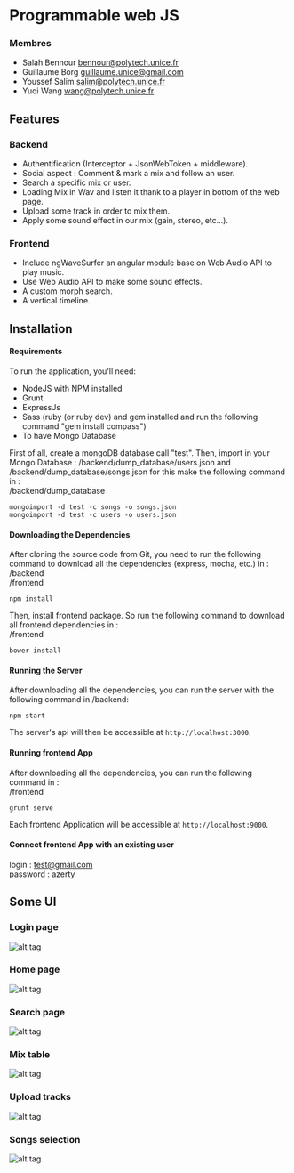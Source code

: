 # Programmable web JS

### Membres

- Salah Bennour <bennour@polytech.unice.fr>
- Guillaume Borg <guillaume.unice@gmail.com>
- Youssef Salim <salim@polytech.unice.fr>
- Yuqi Wang <wang@polytech.unice.fr>

## Features

### Backend
* Authentification (Interceptor + JsonWebToken + middleware).
* Social aspect : Comment & mark a mix and follow an user.
* Search a specific mix or user.
* Loading Mix in Wav and listen it thank to a player in bottom of the web page.
* Upload some track in order to mix them.
* Apply some sound effect in our mix (gain, stereo, etc...).

### Frontend
* Include ngWaveSurfer an angular module base on Web Audio API to play music.
* Use Web Audio API to make some sound effects.
* A custom morph search.
* A vertical timeline.


## Installation

#### Requirements
To run the application, you'll need: <br />
* NodeJS with NPM installed
* Grunt
* ExpressJs
* Sass (ruby (or ruby dev) and gem installed and run the following command "gem install compass")
* To have Mongo Database



First of all, create a mongoDB database call "test".
Then, import in your Mongo Database : /backend/dump_database/users.json and /backend/dump_database/songs.json for this make the following command in :<br />
/backend/dump_database

```
mongoimport -d test -c songs -o songs.json
mongoimport -d test -c users -o users.json
```

#### Downloading the Dependencies
After cloning the source code from Git, you need to run the following command to download all the dependencies (express, mocha, etc.) in :<br />
/backend<br />
/frontend

```
npm install
```

Then, install frontend package. So run the following command to download all frontend dependencies in :<br />
/frontend

```
bower install
```


#### Running the Server
After downloading all the dependencies, you can run the server with the following command in /backend:

```
npm start
```

The server's api will then be accessible at `http://localhost:3000`.

#### Running frontend App
After downloading all the dependencies, you can run the following command in :<br />
/frontend

```
grunt serve
```

Each frontend Application will be accessible at `http://localhost:9000`.

#### Connect frontend App with an existing user
login : test@gmail.com<br />
password : azerty<br />

## Some UI

### Login page
![alt tag](https://raw.github.com/GuillaumeUnice/Programmable_Web/master/readme_img/login.png)

### Home page
![alt tag](https://raw.github.com/GuillaumeUnice/Programmable_Web/master/readme_img/home.png)

### Search page
![alt tag](https://raw.github.com/GuillaumeUnice/Programmable_Web/master/readme_img/morphsearch.png)

### Mix table
![alt tag](https://raw.github.com/GuillaumeUnice/Programmable_Web/master/readme_img/mixTable.png)

### Upload tracks
![alt tag](https://raw.github.com/GuillaumeUnice/Programmable_Web/master/readme_img/uploadFiles.png)

### Songs selection
![alt tag](https://raw.github.com/GuillaumeUnice/Programmable_Web/master/readme_img/songsSelection.png)